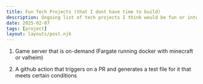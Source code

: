 ```yaml
---
title: Fun Tech Projects (that I dont have time to build)
description: Ongoing list of tech projects I think would be fun or interesting to build.
date: 2025-02-07
tags: [project]
layout: layouts/post.njk
---
```


1. Game server that is on-demand (Fargate running docker with minecraft or valheim)

2. A github action that triggers on a PR and generates a test file for it that meets certain conditions 